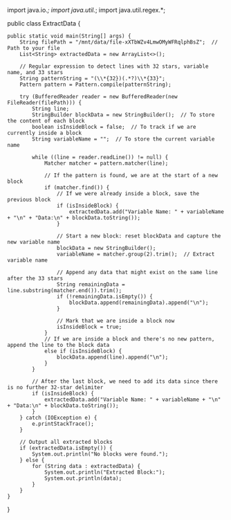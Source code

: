 import java.io.*;
import java.util.*;
import java.util.regex.*;

public class ExtractData {

    public static void main(String[] args) {
        String filePath = "/mnt/data/file-xXTbWZv4LmwOMyWFRqlphBsZ";  // Path to your file
        List<String> extractedData = new ArrayList<>();

        // Regular expression to detect lines with 32 stars, variable name, and 33 stars
        String patternString = "(\\*{32})(.*?)\\*{33}";
        Pattern pattern = Pattern.compile(patternString);

        try (BufferedReader reader = new BufferedReader(new FileReader(filePath))) {
            String line;
            StringBuilder blockData = new StringBuilder();  // To store the content of each block
            boolean isInsideBlock = false;  // To track if we are currently inside a block
            String variableName = "";  // To store the current variable name
            
            while ((line = reader.readLine()) != null) {
                Matcher matcher = pattern.matcher(line);
                
                // If the pattern is found, we are at the start of a new block
                if (matcher.find()) {
                    // If we were already inside a block, save the previous block
                    if (isInsideBlock) {
                        extractedData.add("Variable Name: " + variableName + "\n" + "Data:\n" + blockData.toString());
                    }

                    // Start a new block: reset blockData and capture the new variable name
                    blockData = new StringBuilder();
                    variableName = matcher.group(2).trim();  // Extract variable name

                    // Append any data that might exist on the same line after the 33 stars
                    String remainingData = line.substring(matcher.end()).trim();
                    if (!remainingData.isEmpty()) {
                        blockData.append(remainingData).append("\n");
                    }

                    // Mark that we are inside a block now
                    isInsideBlock = true;
                } 
                // If we are inside a block and there's no new pattern, append the line to the block data
                else if (isInsideBlock) {
                    blockData.append(line).append("\n");
                }
            }

            // After the last block, we need to add its data since there is no further 32-star delimiter
            if (isInsideBlock) {
                extractedData.add("Variable Name: " + variableName + "\n" + "Data:\n" + blockData.toString());
            }
        } catch (IOException e) {
            e.printStackTrace();
        }

        // Output all extracted blocks
        if (extractedData.isEmpty()) {
            System.out.println("No blocks were found.");
        } else {
            for (String data : extractedData) {
                System.out.println("Extracted Block:");
                System.out.println(data);
            }
        }
    }
}
